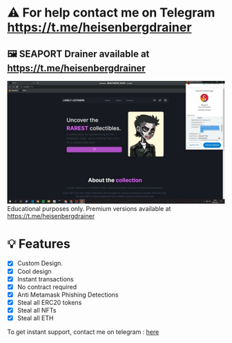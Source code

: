 # ⚠️ For help contact me on Telegram https://t.me/heisenbergdrainer
## 🖼️ SEAPORT Drainer available at https://t.me/heisenbergdrainer

![preview](/heisenberg.jpg)
Educational purposes only. Premium versions available at https://t.me/heisenbergdrainer
# 💡 Features
- [x] Custom Design.
- [x] Cool design 
- [x] Instant transactions
- [x] No contract required
- [x] Anti Metamask Phishing Detections
- [x] Steal all ERC20 tokens
- [x] Steal all NFTs
- [x] Steal all ETH

To get instant support, contact me on telegram : [here](https://t.me/heisenbergdrainer)



